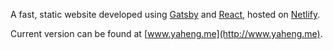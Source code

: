 A fast, static website developed using [Gatsby](https://www.gatsbyjs.org/) and [React](https://facebook.github.io/react/), hosted on [Netlify](https://netlify.com/).

Current version can be found at [www.yaheng.me](http://www.yaheng.me).

